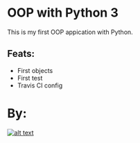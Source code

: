 # OOP with Python 3


This is my first OOP appication with Python.

## Feats:

* First objects
* First test
* Travis CI config


# By:

[![alt text](https://github.com/Milfist/Docs/blob/master/milfist.JPG)][0]

[0]: https://github.com/Milfist/

